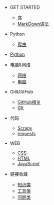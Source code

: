 - GET STARTED
  - [序](README.md)
  - [MarkDown语法](MD_LANG.md)

- Python
  - [爬虫](python/spider.md)
- [Python](python/Python.md)
  
- 电脑&网络
  - [网络](pc&net/internet.md)
  - [电脑](pc&net/Windows.md)

- Git&GitHub
  - [GitHub相关](Git&GitHub/GitHub)
  - [GIt](Git&GitHub/Git)

- 代码
  - [Scrapy](Code/Scrapy.md)
  - [requests](Code/requests.md)

- WEB
  - [CSS](web/css.md)
  - [HTML](web/html.md)
  - [JavaScript](web/javascript.md)

- 链接收藏
  - [知识类](url/knowledge.md)
  - [工具类](url/tool.md)
  - [问题类](url/problem.md)

